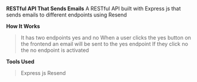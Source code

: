 **RESTful API That Sends Emails**
A RESTful API built with Express js that sends emails to different endpoints using Resend

**How It Works**
> It has two endpoints yes and no
> When a user clicks the yes button on the frontend an email will be sent to the yes endpoint
> If they click no the no endpoint is activated

**Tools Used**
> Express js
> Resend
